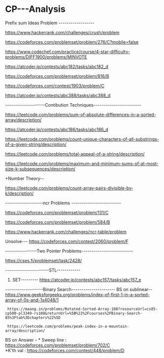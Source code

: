 # CP---Analysis

Prefix sum Ideas Problem ------------------ 

https://www.hackerrank.com/challenges/crush/problem

https://codeforces.com/problemset/problem/276/C?mobile=false

https://www.codechef.com/practice/course/4-star-difficulty-problems/DIFF1900/problems/MINVOTE

https://atcoder.jp/contests/abc182/tasks/abc182_d

https://codeforces.com/problemset/problem/816/B

https://codeforces.com/contest/1903/problem/C

https://atcoder.jp/contests/abc388/tasks/abc388_d


--------------------Contibution Techniques------------------------

https://leetcode.com/problems/sum-of-absolute-differences-in-a-sorted-array/description/

https://atcoder.jp/contests/abc186/tasks/abc186_d

https://leetcode.com/problems/count-unique-characters-of-all-substrings-of-a-given-string/description/

https://leetcode.com/problems/total-appeal-of-a-string/description/

https://leetcode.com/problems/maximum-and-minimum-sums-of-at-most-size-k-subsequences/description/

+Number Theory--

https://leetcode.com/problems/count-array-pairs-divisible-by-k/description/



-------------------ncr Problems -------------------------

https://codeforces.com/problemset/problem/131/C

https://codeforces.com/problemset/problem/584/B

https://www.hackerrank.com/challenges/ncr-table/problem

Unsolve---
https://codeforces.com/contest/2060/problem/F


----------------Two Pointer Problems--------------------------

https://cses.fi/problemset/task/2428/

----------------------STL------------
1. SET---------
   https://atcoder.jp/contests/abc157/tasks/abc157_e


-------------------Binary Search----------------------
BS on sublinear--
      https://www.geeksforgeeks.org/problems/index-of-first-1-in-a-sorted-array-of-0s-and-1s4048/1
      
     https://maang.in/problems/Rotated-Sorted-Array-108?resourceUrl=cs85-cp500-pl3349-rs108&returnUrl=%5B%22%2Fcourses%2FBinary-Search-85%3Ftab%3Dchapters%22%5D

     https://leetcode.com/problems/peak-index-in-a-mountain-array/description/
BS on Answer -
        * Sweep line :
                 https://codeforces.com/problemset/problem/702/C     
        *K'th val : 
                 https://codeforces.com/contest/448/problem/D
                 
   
   
